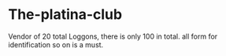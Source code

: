 # The-platina-club
Vendor of 20 total Loggons, there is only 100 in total. all form for identification so on is a must.
